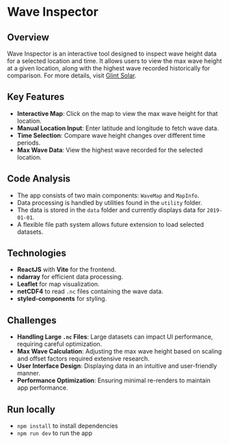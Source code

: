 # Wave Inspector

## Overview
Wave Inspector is an interactive tool designed to inspect wave height data for a selected location and time. It allows users to view the max wave height at a given location, along with the highest wave recorded historically for comparison. For more details, visit [Glint Solar](https://glint-solar.netlify.app/).

## Key Features
- **Interactive Map**: Click on the map to view the max wave height for that location.
- **Manual Location Input**: Enter latitude and longitude to fetch wave data.
- **Time Selection**: Compare wave height changes over different time periods.
- **Max Wave Data**: View the highest wave recorded for the selected location.

## Code Analysis
- The app consists of two main components: `WaveMap` and `MapInfo`.
- Data processing is handled by utilities found in the `utility` folder.
- The data is stored in the `data` folder and currently displays data for `2019-01-01`.
- A flexible file path system allows future extension to load selected datasets.

## Technologies
- **ReactJS** with **Vite** for the frontend.
- **ndarray** for efficient data processing.
- **Leaflet** for map visualization.
- **netCDF4** to read `.nc` files containing the wave data.
- **styled-components** for styling.

## Challenges
- **Handling Large `.nc` Files**: Large datasets can impact UI performance, requiring careful optimization.
- **Max Wave Calculation**: Adjusting the max wave height based on scaling and offset factors required extensive research.
- **User Interface Design**: Displaying data in an intuitive and user-friendly manner.
- **Performance Optimization**: Ensuring minimal re-renders to maintain app performance.

## Run locally 
- `npm install` to install dependencies
- `npm run dev` to run the app

